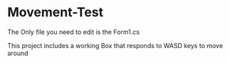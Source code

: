 # Movement-Test

The Only file you need to edit is the Form1.cs

This project includes a working Box that responds to WASD keys to move around
